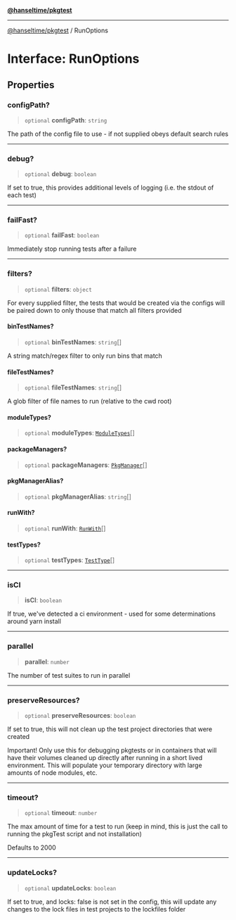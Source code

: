 [**@hanseltime/pkgtest**](../README.md)

***

[@hanseltime/pkgtest](../README.md) / RunOptions

# Interface: RunOptions

## Properties

### configPath?

> `optional` **configPath**: `string`

The path of the config file to use - if not supplied obeys default search rules

***

### debug?

> `optional` **debug**: `boolean`

If set to true, this provides additional levels of logging (i.e. the stdout of each test)

***

### failFast?

> `optional` **failFast**: `boolean`

Immediately stop running tests after a failure

***

### filters?

> `optional` **filters**: `object`

For every supplied filter, the tests that would be created via the configs will be paired down to only thouse
that match all filters provided

#### binTestNames?

> `optional` **binTestNames**: `string`[]

A string match/regex filter to only run bins that match

#### fileTestNames?

> `optional` **fileTestNames**: `string`[]

A glob filter of file names to run (relative to the cwd root)

#### moduleTypes?

> `optional` **moduleTypes**: [`ModuleTypes`](../enumerations/ModuleTypes.md)[]

#### packageManagers?

> `optional` **packageManagers**: [`PkgManager`](../enumerations/PkgManager.md)[]

#### pkgManagerAlias?

> `optional` **pkgManagerAlias**: `string`[]

#### runWith?

> `optional` **runWith**: [`RunWith`](../enumerations/RunWith.md)[]

#### testTypes?

> `optional` **testTypes**: [`TestType`](../enumerations/TestType.md)[]

***

### isCI

> **isCI**: `boolean`

If true, we've detected a ci environment - used for some determinations around yarn install

***

### parallel

> **parallel**: `number`

The number of test suites to run in parallel

***

### preserveResources?

> `optional` **preserveResources**: `boolean`

If set to true, this will not clean up the test project directories that were created

Important! Only use this for debugging pkgtests or in containers that will have their volumes cleaned up
directly after running in a short lived environment.  This will populate your temporary directory with
large amounts of node modules, etc.

***

### timeout?

> `optional` **timeout**: `number`

The max amount of time for a test to run (keep in mind, this is just the call to running the pkgTest script
and not installation)

Defaults to 2000

***

### updateLocks?

> `optional` **updateLocks**: `boolean`

If set to true, and locks: false is not set in the config, this will update any changes to the lock files in test
projects to the lockfiles folder
